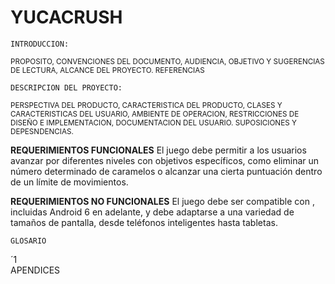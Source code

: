 # YUCACRUSH
    INTRODUCCION:
    
<sup>PROPOSITO,
CONVENCIONES DEL DOCUMENTO,
AUDIENCIA, OBJETIVO Y SUGERENCIAS DE LECTURA,
ALCANCE DEL PROYECTO.
REFERENCIAS</sup>
    
    DESCRIPCION DEL PROYECTO:
    
<sup>PERSPECTIVA DEL PRODUCTO,
CARACTERISTICA DEL PRODUCTO,
CLASES Y CARACTERISTICAS DEL USUARIO,
AMBIENTE DE OPERACION,
RESTRICCIONES DE DISEÑO E IMPLEMENTACION,
DOCUMENTACION DEL USUARIO.
SUPOSICIONES Y DEPESNDENCIAS.</sup>

   **REQUERIMIENTOS FUNCIONALES**
   El juego debe permitir a los usuarios avanzar por diferentes niveles con objetivos específicos, como eliminar un número determinado de caramelos o alcanzar una cierta puntuación dentro de un límite de movimientos.

   **REQUERIMIENTOS NO FUNCIONALES**
    El juego debe ser compatible con , incluidas Android 6 en adelante, y debe adaptarse a una variedad de tamaños de pantalla, desde teléfonos inteligentes hasta tabletas.

    GLOSARIO
´1  
    APENDICES
    
